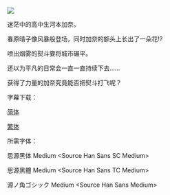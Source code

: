 ![](key_visual.jpg)



迷茫中的高中生河本加奈。

春原晴子像风暴般登场，同时加奈的额头上长出了一朵花!?

喷出烟雾的熨斗要将城市碾平。

还以为平凡的日常会一直一直持续下去……

获得了力量的加奈究竟能否把熨斗打飞呢？



字幕下载：

[简体](https://github.com/tastysugar/SweetSub/raw/master/FLCL%20Alternative/%5BSweetSub%5D%20FLCL%20Alternative.chs.ass)

[繁体](https://github.com/tastysugar/SweetSub/raw/master/FLCL%20Alternative/%5BSweetSub%5D%20FLCL%20Alternative.cht.ass)



所需字体：

思源黑体 Medium \<Source Han Sans SC Medium>

思源黑體 Medium \<Source Han Sans TC Medium>

源ノ角ゴシック Medium \<Source Han Sans Medium>